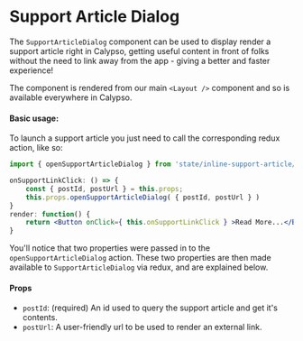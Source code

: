 Support Article Dialog
=========

The `SupportArticleDialog` component can be used to display render a support article right in Calypso, getting useful content in front of folks without the need to link away from the app - giving a better and faster experience!

The component is rendered from our main `<Layout />` component and so is available everywhere in Calypso.

#### Basic usage:

To launch a support article you just need to call the corresponding redux action, like so:

```jsx
import { openSupportArticleDialog } from 'state/inline-support-article/actions';

onSupportLinkClick: () => {
	const { postId, postUrl } = this.props;
	this.props.openSupportArticleDialog( { postId, postUrl } )
}
render: function() {
	return <Button onClick={ this.onSupportLinkClick } >Read More...</Button>;
}
```

You'll notice that two properties were passed in to the `openSupportArticleDialog` action.
These two properties are then made available to `SupportArticleDialog` via redux, and are explained below.

#### Props

- `postId`: (required) An id used to query the support article and get it's contents.
- `postUrl`: A user-friendly url to be used to render an external link.
